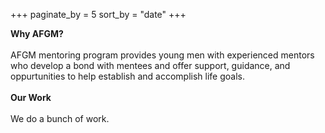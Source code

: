 +++
paginate_by = 5
sort_by = "date"
+++

**Why AFGM?**  
<br>
AFGM mentoring program provides young men with experienced mentors who develop a
bond with mentees and offer support, guidance, and oppurtunities to help establish
and accomplish life goals.  
<br>
**Our Work**  
<br>
We do a bunch of work.
